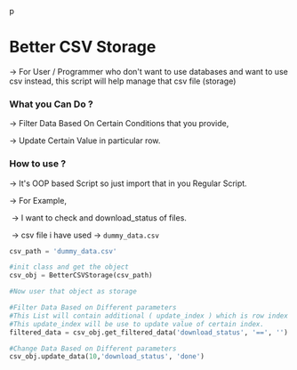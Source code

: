 p

# Better CSV Storage

-> For User / Programmer who don't want to use databases and want to use csv instead, this script will help manage that csv file (storage)



### What you Can Do ?

-> Filter Data Based On Certain Conditions that you provide,

-> Update Certain Value in particular row.



### How to use ?

-> It's OOP based Script so just import that in you Regular Script.

-> For Example,

​	-> I want to check and download_status of files.

​	-> csv file i have used -> `dummy_data.csv`

```python
csv_path = 'dummy_data.csv'

#init class and get the object
csv_obj = BetterCSVStorage(csv_path)

#Now user that object as storage

#Filter Data Based on Different parameters
#This List will contain additional ( update_index ) which is row index of each row in csv.
#This update_index will be use to update value of certain index.
filtered_data = csv_obj.get_filtered_data('download_status', '==', '')

#Change Data Based on Different parameters
csv_obj.update_data(10,'download_status', 'done')
```
